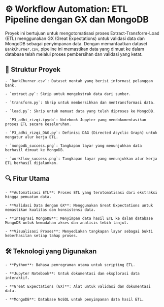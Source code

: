 # ⚙️ Workflow Automation: ETL Pipeline dengan GX dan MongoDB

Proyek ini bertujuan untuk mengotomatisasi proses Extract-Transform-Load (ETL) menggunakan GX (Great Expectations) untuk validasi data dan MongoDB sebagai penyimpanan data. Dengan memanfaatkan dataset `BankChurner.csv`, pipeline ini memastikan data yang dimuat ke dalam database telah melalui proses pembersihan dan validasi yang ketat.​
## 📁 Struktur Proyek

    - `BankChurner.csv`: Dataset mentah yang berisi informasi pelanggan bank.

    - `extract.py`: Skrip untuk mengekstrak data dari sumber.

    - `transform.py`: Skrip untuk membersihkan dan mentransformasi data.

    - `load.py`: Skrip untuk memuat data yang telah diproses ke MongoDB.

    - `P3_adhi_rizqi.ipynb`: Notebook Jupyter yang mendokumentasikan proses ETL secara keseluruhan.

    - `P3_adhi_rizqi_DAG.py`: Definisi DAG (Directed Acyclic Graph) untuk mengatur alur kerja ETL.

    - `mongodb_success.png`: Tangkapan layar yang menunjukkan data berhasil dimuat ke MongoDB.

    - `workflow_success.png`: Tangkapan layar yang menunjukkan alur kerja ETL berhasil dijalankan.​

## 🔍 Fitur Utama

    - **Automatisasi ETL**: Proses ETL yang terotomatisasi dari ekstraksi hingga pemuatan data.

    - **Validasi Data dengan GX**: Menggunakan Great Expectations untuk memastikan kualitas dan konsistensi data.

    - **Integrasi MongoDB**: Menyimpan data hasil ETL ke dalam database MongoDB untuk kemudahan akses dan analisis lebih lanjut.

    - **Visualisasi Proses**: Menyediakan tangkapan layar sebagai bukti keberhasilan setiap tahap proses.​

## 🛠️ Teknologi yang Digunakan

    - **Python**: Bahasa pemrograman utama untuk scripting ETL.

    - **Jupyter Notebook**: Untuk dokumentasi dan eksplorasi data interaktif.

    - **Great Expectations (GX)**: Alat untuk validasi dan dokumentasi data.

    - **MongoDB**: Database NoSQL untuk penyimpanan data hasil ETL.
